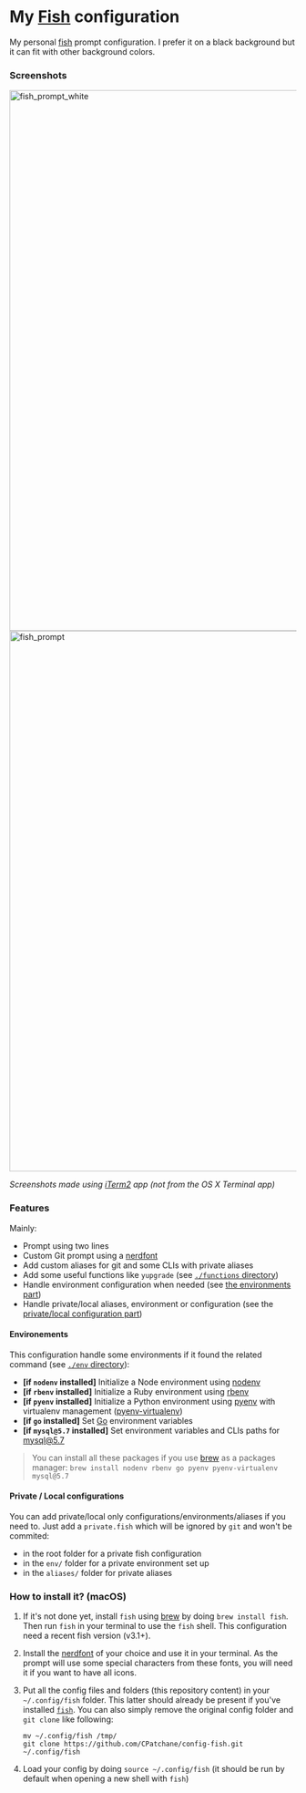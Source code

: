 # My [Fish](<[fish](https://fishshell.com)>) configuration

My personal [fish](https://fishshell.com) prompt configuration. I prefer it on a black background but it can fit with other background colors.

### Screenshots

<img width="949" alt="fish_prompt_white" src="https://user-images.githubusercontent.com/10224453/34644867-544fe49c-f33f-11e7-8206-2d7bc8114058.png">

<img width="949" alt="fish_prompt" src="https://user-images.githubusercontent.com/10224453/34644826-625a95b0-f33e-11e7-9d10-90415e2b2f51.png">

_Screenshots made using [iTerm2](https://iterm2.com/downloads.html) app (not from the OS X Terminal app)_

### Features

Mainly:

- Prompt using two lines
- Custom Git prompt using a [nerdfont](https://github.com/ryanoasis/nerd-fonts)
- Add custom aliases for git and some CLIs with private aliases
- Add some useful functions like `yupgrade` (see [`./functions` directory](./functions))
- Handle environment configuration when needed (see [the environments part](#environements))
- Handle private/local aliases, environment or configuration (see the [private/local configuration part](#private-local-configuration))

#### Environements

This configuration handle some environments if it found the related command (see [`./env` directory](./env)):
  - __[if `nodenv` installed]__ Initialize a Node environment using [nodenv](https://github.com/nodenv/nodenv)
  - __[if `rbenv` installed]__ Initialize a Ruby environment using [rbenv](https://github.com/rbenv/rbenv)
  - __[if `pyenv` installed]__ Initialize a Python environment using [pyenv](https://github.com/pyenv/pyenv) with virtualenv management ([pyenv-virtualenv](https://github.com/pyenv/pyenv-virtualenv))
  - __[if `go` installed]__ Set [Go](https://golang.org/) environment variables
  - __[if `mysql@5.7` installed]__ Set environment variables and CLIs paths for mysql@5.7

> You can install all these packages if you use [brew](https://brew.sh) as a packages manager: `brew install nodenv rbenv go pyenv pyenv-virtualenv mysql@5.7`

#### Private / Local configurations

You can add private/local only configurations/environments/aliases if you need to. Just add a `private.fish` which will be ignored by `git` and won't be commited:
- in the root folder for a private fish configuration
- in the `env/` folder for a private environment set up
- in the `aliases/` folder for private aliases

### How to install it? (macOS)

1.  If it's not done yet, install `fish` using [brew](https://brew.sh) by doing `brew install fish`. Then run `fish` in your terminal to use the `fish` shell. This configuration need a recent fish version (v3.1+).

2.  Install the [nerdfont](https://github.com/ryanoasis/nerd-fonts) of your choice and use it in your terminal. As the prompt will use some special characters from these fonts, you will need it if you want to have all icons.

3.  Put all the config files and folders (this repository content) in your `~/.config/fish` folder. This latter should already be present if you've installed [`fish`](https://fishshell.com). You can also simply remove the original config folder and `git clone` like following:

    ```
    mv ~/.config/fish /tmp/
    git clone https://github.com/CPatchane/config-fish.git ~/.config/fish
    ```

4. Load your config by doing `source ~/.config/fish` (it should be run by default when opening a new shell with `fish`)
